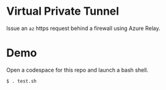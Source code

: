 # Virtual Private Tunnel
Issue an `az` https request behind a firewall using Azure Relay.

# Demo
Open a codespace for this repo and launch a bash shell. 
```
$ . test.sh
```
